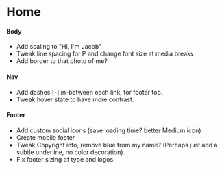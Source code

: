 # Home

#### Body
- Add scaling to "Hi, I'm Jacob"
- Tweak line spacing for P and change font size at media breaks
- Add border to that photo of me?

#### Nav
- Add dashes [**-**] in-between each link, for footer too.
- Tweak hover state to have more contrast.

#### Footer
- Add custom social icons (save loading time? better Medium icon)
- Create mobile footer
- Tweak Copyright info, remove blue from my name? (Perhaps just add a subtle underline, no color decoration)
- Fix footer sizing of type and logos.